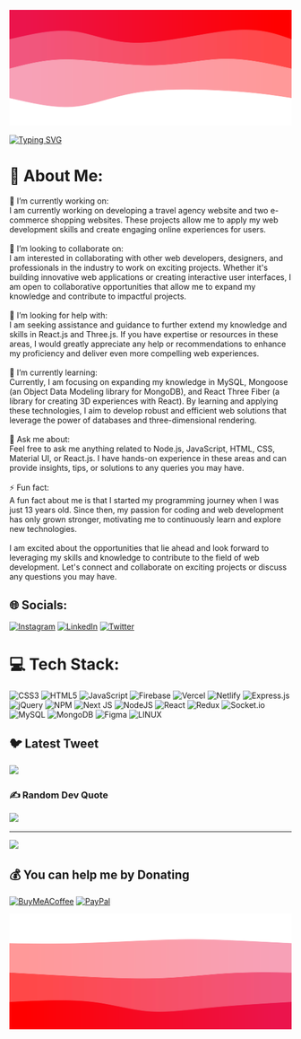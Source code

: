![Wave Up](./waveup.svg)

[![Typing SVG](https://readme-typing-svg.demolab.com?font=Fira+Code&weight=600&pause=1000&color=F70000&background=FF000000&center=true&width=435&lines=I+am+16+years+old;I+am+from+Egypt;I+am+a+Full+Stack+Web+Developer)](https://git.io/typing-svg)

# 💫 About Me:
🔭 I’m currently working on:<br>I am currently working on developing a travel agency website and two e-commerce shopping websites. These projects allow me to apply my web development skills and create engaging online experiences for users.<br><br>👯 I’m looking to collaborate on:<br>I am interested in collaborating with other web developers, designers, and professionals in the industry to work on exciting projects. Whether it's building innovative web applications or creating interactive user interfaces, I am open to collaborative opportunities that allow me to expand my knowledge and contribute to impactful projects.<br><br>🤝 I’m looking for help with:<br>I am seeking assistance and guidance to further extend my knowledge and skills in React.js and Three.js. If you have expertise or resources in these areas, I would greatly appreciate any help or recommendations to enhance my proficiency and deliver even more compelling web experiences.<br><br>🌱 I’m currently learning:<br>Currently, I am focusing on expanding my knowledge in MySQL, Mongoose (an Object Data Modeling library for MongoDB), and React Three Fiber (a library for creating 3D experiences with React). By learning and applying these technologies, I aim to develop robust and efficient web solutions that leverage the power of databases and three-dimensional rendering.<br><br>💬 Ask me about:<br>Feel free to ask me anything related to Node.js, JavaScript, HTML, CSS, Material UI, or React.js. I have hands-on experience in these areas and can provide insights, tips, or solutions to any queries you may have.<br><br>⚡ Fun fact:<br>A fun fact about me is that I started my programming journey when I was just 13 years old. Since then, my passion for coding and web development has only grown stronger, motivating me to continuously learn and explore new technologies.<br><br>I am excited about the opportunities that lie ahead and look forward to leveraging my skills and knowledge to contribute to the field of web development. Let's connect and collaborate on exciting projects or discuss any questions you may have.


## 🌐 Socials:
[![Instagram](https://img.shields.io/badge/Instagram-%23E4405F.svg?logo=Instagram&logoColor=white)](https://instagram.com/iamnotttahmed) [![LinkedIn](https://img.shields.io/badge/LinkedIn-%230077B5.svg?logo=linkedin&logoColor=white)](https://linkedin.com/in/ahmedmohammedmostafa) [![Twitter](https://img.shields.io/badge/Twitter-%231DA1F2.svg?logo=Twitter&logoColor=white)](https://twitter.com/AhmedDvlpr) 

# 💻 Tech Stack:
![CSS3](https://img.shields.io/badge/css3-%231572B6.svg?style=for-the-badge&logo=css3&logoColor=white) ![HTML5](https://img.shields.io/badge/html5-%23E34F26.svg?style=for-the-badge&logo=html5&logoColor=white) ![JavaScript](https://img.shields.io/badge/javascript-%23323330.svg?style=for-the-badge&logo=javascript&logoColor=%23F7DF1E) ![Firebase](https://img.shields.io/badge/firebase-%23039BE5.svg?style=for-the-badge&logo=firebase) ![Vercel](https://img.shields.io/badge/vercel-%23000000.svg?style=for-the-badge&logo=vercel&logoColor=white) ![Netlify](https://img.shields.io/badge/netlify-%23000000.svg?style=for-the-badge&logo=netlify&logoColor=#00C7B7) ![Express.js](https://img.shields.io/badge/express.js-%23404d59.svg?style=for-the-badge&logo=express&logoColor=%2361DAFB) ![jQuery](https://img.shields.io/badge/jquery-%230769AD.svg?style=for-the-badge&logo=jquery&logoColor=white) ![NPM](https://img.shields.io/badge/NPM-%23000000.svg?style=for-the-badge&logo=npm&logoColor=white) ![Next JS](https://img.shields.io/badge/Next-black?style=for-the-badge&logo=next.js&logoColor=white) ![NodeJS](https://img.shields.io/badge/node.js-6DA55F?style=for-the-badge&logo=node.js&logoColor=white) ![React](https://img.shields.io/badge/react-%2320232a.svg?style=for-the-badge&logo=react&logoColor=%2361DAFB) ![Redux](https://img.shields.io/badge/redux-%23593d88.svg?style=for-the-badge&logo=redux&logoColor=white) ![Socket.io](https://img.shields.io/badge/Socket.io-black?style=for-the-badge&logo=socket.io&badgeColor=010101) ![MySQL](https://img.shields.io/badge/mysql-%2300f.svg?style=for-the-badge&logo=mysql&logoColor=white) ![MongoDB](https://img.shields.io/badge/MongoDB-%234ea94b.svg?style=for-the-badge&logo=mongodb&logoColor=white) 	![Figma](https://img.shields.io/badge/figma-%23F24E1E.svg?style=for-the-badge&logo=figma&logoColor=white) ![LINUX](https://img.shields.io/badge/Linux-FCC624?style=for-the-badge&logo=linux&logoColor=black)

## 🐦 Latest Tweet
[![](https://gtce.itsvg.in/api?username=AhmedDvlpr)](https://github.com/VishwaGauravIn/github-twitter-card-embed)

### ✍️ Random Dev Quote
![](https://quotes-github-readme.vercel.app/api?type=horizontal&theme=radical)

---
[![](https://visitcount.itsvg.in/api?id=AhmedMohammedMostafa&icon=0&color=11)](https://visitcount.itsvg.in)

  ## 💰 You can help me by Donating
  [![BuyMeACoffee](https://img.shields.io/badge/Buy%20Me%20a%20Coffee-ffdd00?style=for-the-badge&logo=buy-me-a-coffee&logoColor=black)](https://buymeacoffee.com/ahmeddvlpr) [![PayPal](https://img.shields.io/badge/PayPal-00457C?style=for-the-badge&logo=paypal&logoColor=white)](https://paypal.me/AhmedDvlpr) 

![Wave Down](./wavedown.svg)
